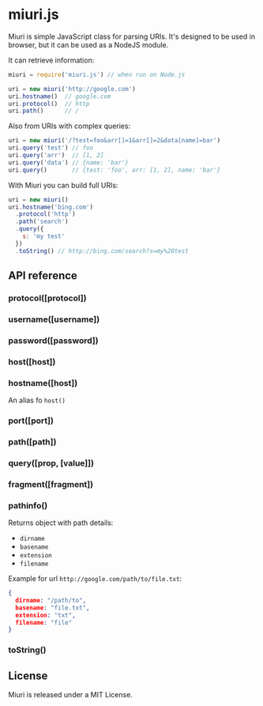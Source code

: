 # miuri.js

Miuri is simple JavaScript class for parsing URIs.
It's designed to be used in browser, but it can be used as a NodeJS module.

It can retrieve information:

```javascript
miuri = require('miuri.js') // when run on Node.js

uri = new miuri('http://google.com')  
uri.hostname()  // google.com  
uri.protocol()  // http  
uri.path()      // /  
```

Also from URIs with complex queries:

```javascript
uri = new miuri('/?test=foo&arr[]=1&arr[]=2&data[name]=bar')
uri.query('test') // foo  
uri.query('arr')  // [1, 2]  
uri.query('data') // {name: 'bar'}  
uri.query()       // {test: 'foo', arr: [1, 2], name: 'bar'}  
```

With Miuri you can build full URIs:

```javascript
uri = new miuri()
uri.hostname('bing.com')
  .protocol('http')
  .path('search')
  .query({
    s: 'my test'
  })
  .toString() // http://bing.com/search?s=my%20test
```

## API reference

### protocol([protocol])
### username([username])
### password([password])
### host([host])
### hostname([host])
An alias fo `host()`
### port([port])
### path([path])
### query([prop, [value]])
### fragment([fragment])
### pathinfo()

Returns object with path details:

* `dirname`
* `basename`
* `extension`
* `filename`

Example for url `http://google.com/path/to/file.txt`:

```json
{
  dirname: "/path/to",
  basename: "file.txt",
  extension: "txt",
  filename: "file"
}
```

### toString()

## License
Miuri is released under a MIT License.
